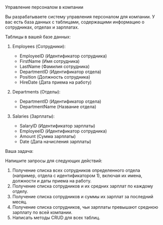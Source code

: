 ﻿Управление персоналом в компании

Вы разрабатываете систему управления персоналом для компании. У вас есть база данных с таблицами, содержащими информацию о сотрудниках, отделах и зарплатах.

Таблицы в вашей базе данных:

1. Employees (Сотрудники):
    - EmployeeID (Идентификатор сотрудника)
    - FirstName (Имя сотрудника)
    - LastName (Фамилия сотрудника)
    - DepartmentID (Идентификатор отдела)
    - Position (Должность сотрудника)
    - HireDate (Дата приема на работу)

2. Departments (Отделы):
    - DepartmentID (Идентификатор отдела)
    - DepartmentName (Название отдела)

3. Salaries (Зарплаты):
    - SalaryID (Идентификатор зарплаты)
    - EmployeeID (Идентификатор сотрудника)
    - Amount (Сумма зарплаты)
    - Date (Дата начисления зарплаты)

Ваша задача:

Напишите запросы для следующих действий:

1. Получение списка всех сотрудников определенного отдела (например, отдела с идентификатором 1), включая их имена, должности и даты приема на работу.
2. Получение списка сотрудников и их средних зарплат по каждому отделу.
3. Получение списка сотрудников и суммы их зарплат за последний месяц.
4. Получение списка сотрудников, чьи зарплаты превышают среднюю зарплату по всей компании.
5. Написать методы CRUD для всех таблиц.

